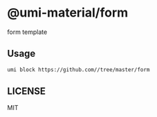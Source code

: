# @umi-material/form

form template

## Usage

```sh
umi block https://github.com//tree/master/form
```

## LICENSE

MIT
